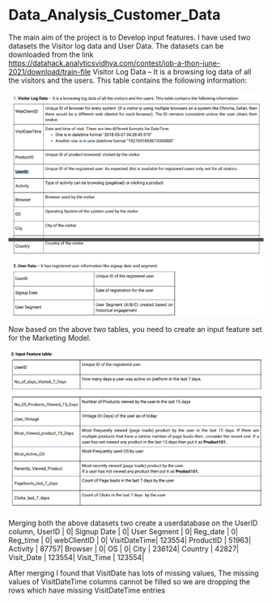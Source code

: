 # Data_Analysis_Customer_Data
The main aim of the project is to Develop input features. I have used two datasets the Visitor log data and User Data. The datasets can be downloaded from the link https://datahack.analyticsvidhya.com/contest/job-a-thon-june-2021/download/train-file
Visitor Log Data – It is a browsing log data of all the visitors and the users. This table contains the following information:



![Screenshot](Table1.png)

Now based on the above two tables, you need to create an input feature set for the Marketing Model.

![Table2](Table2.png)

Merging both the above datasets two create a userdatabase on the UserID column, 
UserID       |         0|
Signup Date  |         0|
User Segment |         0|
Reg_date     |         0|
Reg_time     |         0|
webClientID  |         0|
VisitDateTime|    123554|
ProductID    |     51963|
Activity     |     87757|
Browser      |         0|
OS           |         0|
City         |    236124|
Country      |     42827|
Visit_Date   |    123554|
Visit_Time   |    123554|

After merging I found that VisitDate has lots of missing values, The missing values of VisitDateTime columns cannot be filled so we are dropping the rows which have missing VisitDateTime entries


